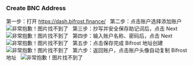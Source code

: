### Create BNC Address
第一步：打开 https://dash.bifrost.finance/
 
第二步：点击账户选择添加账户
 
![非常抱歉！图片找不到了](https://whitepaper.bifrost.finance/zh/Picture4.png)
 
第三步：抄写并安全保存助记词后，点击 Next
 
![非常抱歉！图片找不到了](https://whitepaper.bifrost.finance/zh/Picture5.png)
 
第四步：输入账户名称、密码后，点击 Next
 
![非常抱歉！图片找不到了](https://whitepaper.bifrost.finance/zh/Picture6.png)
 
第五步：点击保存完成 Bifrost 地址创建
 
![非常抱歉！图片找不到了](https://whitepaper.bifrost.finance/zh/Picture9.png)
 
第六步：返回账户，点击账户头像自动复制 Bifrost 地址
 
![非常抱歉！图片找不到了](https://whitepaper.bifrost.finance/zh/Picture17.png)



